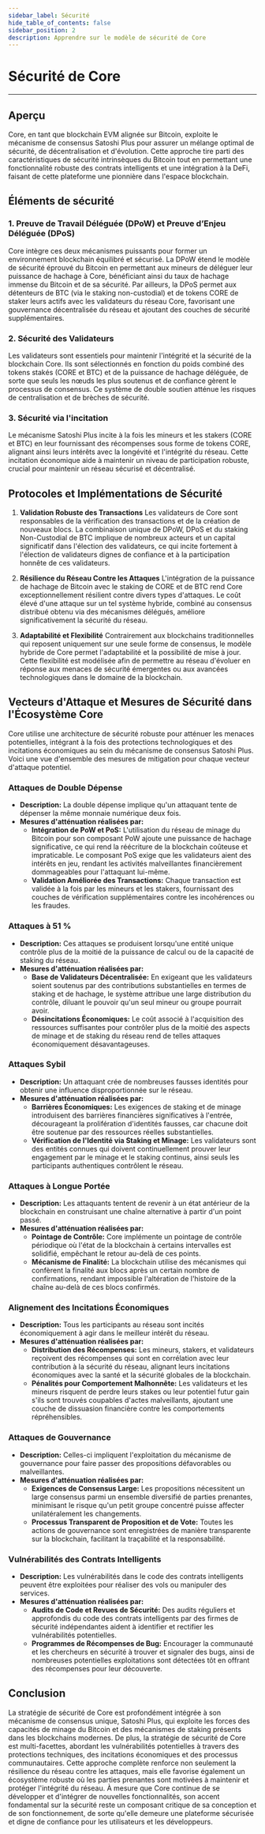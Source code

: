 ```yaml
---
sidebar_label: Sécurité
hide_table_of_contents: false
sidebar_position: 2
description: Apprendre sur le modèle de sécurité de Core
---
```


# Sécurité de Core

---

## Aperçu

Core, en tant que blockchain EVM alignée sur Bitcoin, exploite le mécanisme de consensus Satoshi Plus pour assurer un mélange optimal de sécurité, de décentralisation et d'évolution. Cette approche tire parti des caractéristiques de sécurité intrinsèques du Bitcoin tout en permettant une fonctionnalité robuste des contrats intelligents et une intégration à la DeFi, faisant de cette plateforme une pionnière dans l'espace blockchain.

## Éléments de sécurité

### 1. Preuve de Travail Déléguée (DPoW) et Preuve d’Enjeu Déléguée (DPoS)

Core intègre ces deux mécanismes puissants pour former un environnement blockchain équilibré et sécurisé. La DPoW étend le modèle de sécurité éprouvé du Bitcoin en permettant aux mineurs de déléguer leur puissance de hachage à Core, bénéficiant ainsi du taux de hachage immense du Bitcoin et de sa sécurité. Par ailleurs, la DPoS permet aux détenteurs de BTC (via le staking non-custodial) et de tokens CORE de staker leurs actifs avec les validateurs du réseau Core, favorisant une gouvernance décentralisée du réseau et ajoutant des couches de sécurité supplémentaires.

### 2. Sécurité des Validateurs

Les validateurs sont essentiels pour maintenir l'intégrité et la sécurité de la blockchain Core. Ils sont sélectionnés en fonction du poids combiné des tokens stakés (CORE et BTC) et de la puissance de hachage déléguée, de sorte que seuls les nœuds les plus soutenus et de confiance gèrent le processus de consensus. Ce système de double soutien atténue les risques de centralisation et de brèches de sécurité.

### 3. Sécurité via l'incitation

Le mécanisme Satoshi Plus incite à la fois les mineurs et les stakers (CORE et BTC) en leur fournissant des récompenses sous forme de tokens CORE, alignant ainsi leurs intérêts avec la longévité et l'intégrité du réseau. Cette incitation économique aide à maintenir un niveau de participation robuste, crucial pour maintenir un réseau sécurisé et décentralisé.

## Protocoles et Implémentations de Sécurité

1. **Validation Robuste des Transactions**
  Les validateurs de Core sont responsables de la vérification des transactions et de la création de nouveaux blocs. La combinaison unique de DPoW, DPoS et du staking Non-Custodial de BTC implique de nombreux acteurs et un capital significatif dans l'élection des validateurs, ce qui incite fortement à l'élection de validateurs dignes de confiance et à la participation honnête de ces validateurs.

2. **Résilience du Réseau Contre les Attaques**
  L'intégration de la puissance de hachage de Bitcoin avec le staking de CORE et de BTC rend Core exceptionnellement résilient contre divers types d'attaques. Le coût élevé d'une attaque sur un tel système hybride, combiné au consensus distribué obtenu via des mécanismes délégués, améliore significativement la sécurité du réseau.

3. **Adaptabilité et Flexibilité**
  Contrairement aux blockchains traditionnelles qui reposent uniquement sur une seule forme de consensus, le modèle hybride de Core permet l'adaptabilité et la possibilité de mise à jour. Cette flexibilité est modélisée afin de permettre au réseau d'évoluer en réponse aux menaces de sécurité émergentes ou aux avancées technologiques dans le domaine de la blockchain.

## Vecteurs d'Attaque et Mesures de Sécurité dans l'Écosystème Core

Core utilise une architecture de sécurité robuste pour atténuer les menaces potentielles, intégrant à la fois des protections technologiques et des incitations économiques au sein du mécanisme de consensus Satoshi Plus. Voici une vue d'ensemble des mesures de mitigation pour chaque vecteur d'attaque potentiel.

### Attaques de Double Dépense

- **Description:** La double dépense implique qu'un attaquant tente de dépenser la même monnaie numérique deux fois.
- **Mesures d'atténuation réalisées par:**
  - **Intégration de PoW et PoS:** L'utilisation du réseau de minage du Bitcoin pour son composant PoW ajoute une puissance de hachage significative, ce qui rend la réécriture de la blockchain coûteuse et impraticable. Le composant PoS exige que les validateurs aient des intérêts en jeu, rendant les activités malveillantes financièrement dommageables pour l'attaquant lui-même.
  - **Validation Améliorée des Transactions:** Chaque transaction est validée à la fois par les mineurs et les stakers, fournissant des couches de vérification supplémentaires contre les incohérences ou les fraudes.

### Attaques à 51 %

- **Description:** Ces attaques se produisent lorsqu'une entité unique contrôle plus de la moitié de la puissance de calcul ou de la capacité de staking du réseau.
- **Mesures d'atténuation réalisées par:**
  - **Base de Validateurs Décentralisée:** En exigeant que les validateurs soient soutenus par des contributions substantielles en termes de staking et de hachage, le système attribue une large distribution du contrôle, diluant le pouvoir qu'un seul mineur ou groupe pourrait avoir.
  - **Désincitations Économiques:** Le coût associé à l'acquisition des ressources suffisantes pour contrôler plus de la moitié des aspects de minage et de staking du réseau rend de telles attaques économiquement désavantageuses.

### Attaques Sybil

- **Description:** Un attaquant crée de nombreuses fausses identités pour obtenir une influence disproportionnée sur le réseau.
- **Mesures d'atténuation réalisées par:**
  - **Barrières Économiques:** Les exigences de staking et de minage introduisent des barrières financières significatives à l'entrée, décourageant la prolifération d'identités fausses, car chacune doit être soutenue par des ressources réelles substantielles.
  - **Vérification de l'Identité via Staking et Minage:** Les validateurs sont des entités connues qui doivent continuellement prouver leur engagement par le minage et le staking continus, ainsi seuls les participants authentiques contrôlent le réseau.

### Attaques à Longue Portée

- **Description:** Les attaquants tentent de revenir à un état antérieur de la blockchain en construisant une chaîne alternative à partir d'un point passé.
- **Mesures d'atténuation réalisées par:**
  - **Pointage de Contrôle:** Core implémente un pointage de contrôle périodique où l'état de la blockchain à certains intervalles est solidifié, empêchant le retour au-delà de ces points.
  - **Mécanisme de Finalité:** La blockchain utilise des mécanismes qui confèrent la finalité aux blocs après un certain nombre de confirmations, rendant impossible l'altération de l'histoire de la chaîne au-delà de ces blocs confirmés.

### Alignement des Incitations Économiques

- **Description:** Tous les participants au réseau sont incités économiquement à agir dans le meilleur intérêt du réseau.
- **Mesures d'atténuation réalisées par:**
  - **Distribution des Récompenses:** Les mineurs, stakers, et validateurs reçoivent des récompenses qui sont en corrélation avec leur contribution à la sécurité du réseau, alignant leurs incitations économiques avec la santé et la sécurité globales de la blockchain.
  - **Pénalités pour Comportement Malhonnête:** Les validateurs et les mineurs risquent de perdre leurs stakes ou leur potentiel futur gain s'ils sont trouvés coupables d'actes malveillants, ajoutant une couche de dissuasion financière contre les comportements répréhensibles.

### Attaques de Gouvernance

- **Description:** Celles-ci impliquent l'exploitation du mécanisme de gouvernance pour faire passer des propositions défavorables ou malveillantes.
- **Mesures d'atténuation réalisées par:**
  - **Exigences de Consensus Large:** Les propositions nécessitent un large consensus parmi un ensemble diversifié de parties prenantes, minimisant le risque qu'un petit groupe concentré puisse affecter unilatéralement les changements.
  - **Processus Transparent de Proposition et de Vote:** Toutes les actions de gouvernance sont enregistrées de manière transparente sur la blockchain, facilitant la traçabilité et la responsabilité.

### Vulnérabilités des Contrats Intelligents

- **Description:** Les vulnérabilités dans le code des contrats intelligents peuvent être exploitées pour réaliser des vols ou manipuler des services.
- **Mesures d'atténuation réalisées par:**
  - **Audits de Code et Revues de Sécurité:** Des audits réguliers et approfondis du code des contrats intelligents par des firmes de sécurité indépendantes aident à identifier et rectifier les vulnérabilités potentielles.
  - **Programmes de Récompenses de Bug:** Encourager la communauté et les chercheurs en sécurité à trouver et signaler des bugs, ainsi de nombreuses potentielles exploitations sont détectées tôt en offrant des récompenses pour leur découverte.

## Conclusion

La stratégie de sécurité de Core est profondément intégrée à son mécanisme de consensus unique, Satoshi Plus, qui exploite les forces des capacités de minage du Bitcoin et des mécanismes de staking présents dans les blockchains modernes. De plus, la stratégie de sécurité de Core est multi-facettes, abordant les vulnérabilités potentielles à travers des protections techniques, des incitations économiques et des processus communautaires. Cette approche complète renforce non seulement la résilience du réseau contre les attaques, mais elle favorise également un écosystème robuste où les parties prenantes sont motivées à maintenir et protéger l'intégrité du réseau. À mesure que Core continue de se développer et d'intégrer de nouvelles fonctionnalités, son accent fondamental sur la sécurité reste un composant critique de sa conception et de son fonctionnement, de sorte qu'elle demeure une plateforme sécurisée et digne de confiance pour les utilisateurs et les développeurs.
